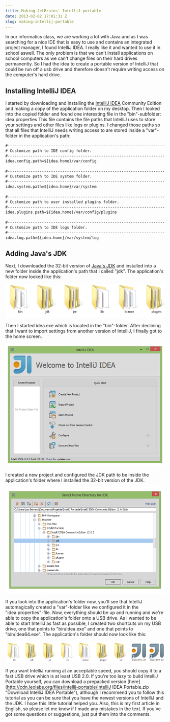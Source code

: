 ```yaml
---
title: Making JetBrains' IntelliJ portable
date: 2013-02-02 17:01:31 Z
slug: making-intellij-portable
---
```


In our informatics class, we are working a lot with Java and as I was searching for a nice IDE that is easy to use and contains an integrated project manager, I found IntelliJ IDEA. I really like it and wanted to use it in school aswell. The only problem is that we can't install applications on school computers as we can't change files on their hard drives permanently. So I had the idea to create a portable version of IntelliJ that could be run off a usb drive and therefore doesn't require writing access on the computer's hard drive.

## Installing IntelliJ IDEA

I started by downloading and installing the [IntelliJ IDEA](http://www.jetbrains.com/idea/download/ "IntelliJ IDEA download") Community Edition and making a copy of the application folder on my desktop. Then I looked into the copied folder and found one interesting file in the "bin"-subfolder: idea.properties This file contains the file paths that IntelliJ uses to store your settings and other files like logs or plugins. I changed those paths so that all files that IntelliJ needs writing access to are stored inside a "var"-folder in the application's path:
```
#---------------------------------------------------------------------
# Customize path to IDE config folder.
#---------------------------------------------------------------------
idea.config.path=${idea.home}/var/config

#---------------------------------------------------------------------
# Customize path to IDE system folder.
#---------------------------------------------------------------------
idea.system.path=${idea.home}/var/system

#---------------------------------------------------------------------
# Customize path to user installed plugins folder.
#---------------------------------------------------------------------
idea.plugins.path=${idea.home}/var/config/plugins

#---------------------------------------------------------------------
# Customize path to IDE logs folder.
#---------------------------------------------------------------------
idea.log.path=${idea.home}/var/system/log
```

## Adding Java's JDK

Next, I downloaded the 32-bit version of [Java's JDK](http://www.oracle.com/technetwork/java/javase/downloads/jdk7-downloads-1880260.html "Java JDK download") and installed into a new folder inside the application's path that I called "jdk". The application's folder now looked like this:

[![folder_after_jdk](/uploads/2013/02/folder_after_jdk.png)](/uploads/2013/02/folder_after_jdk.png)

Then I started idea.exe which is located in the "bin"-folder. After declining that I want to import settings from another version of IntelliJ, I finally got to the home screen.

[![start_screen](/uploads/2013/02/start_screen.png)](/uploads/2013/02/start_screen.png)

I created a new project and configured the JDK path to be inside the application's folder where I installed the 32-bit version of the JDK.

[![intelliJ-jdk-chooser](/uploads/2013/02/intelliJ-jdk-chooser1.png)](/uploads/2013/02/intelliJ-jdk-chooser1.png)

If you look into the application's folder now, you'll see that IntelliJ automagically created a "var"-folder like we configured it in the "idea.properties"-file. Now, everything should be up and running and we're able to copy the application's folder onto a USB drive. As I wanted to be able to start IntelliJ as fast as possible, I created two shortcuts on my USB drive, one that points to "bin/idea.exe" and one that points to "bin/idea64.exe". The application's folder should now look like this:

[![folder_after_install](/uploads/2013/02/folder_after_install.png)](/uploads/2013/02/folder_after_install.png)

If you want IntelliJ running at an acceptable speed, you should copy it to a fast USB drive which is at least USB 2.0. If you're too lazy to build IntelliJ Portable yourself, you can download a prepacked version [here](http://cdn.leolabs.org/files/intellij-portable/IntelliJ IDEA Portable.zip "Download IntelliJ IDEA Portable"), although I recommend you to follow this tutorial as you can be sure that you have the newest versions of IntelliJ and the JDK. I hope this little tutorial helped you. Also, this is my first article in English, so please let me know if I made any mistakes in the text. If you've got some questions or suggestions, just put them into the comments.